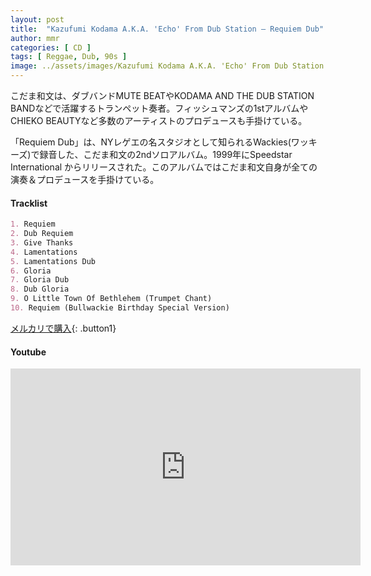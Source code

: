 ```yaml
---
layout: post
title:  "Kazufumi Kodama A.K.A. 'Echo' From Dub Station – Requiem Dub"
author: mmr
categories: [ CD ]
tags: [ Reggae, Dub, 90s ]
image: ../assets/images/Kazufumi Kodama A.K.A. 'Echo' From Dub Station – Requiem Dub.webp
---
```


こだま和文は、ダブバンドMUTE BEATやKODAMA AND THE DUB STATION BANDなどで活躍するトランペット奏者。フィッシュマンズの1stアルバムやCHIEKO BEAUTYなど多数のアーティストのプロデュースも手掛けている。

「Requiem Dub」は、NYレゲエの名スタジオとして知られるWackies(ワッキーズ)で録音した、こだま和文の2ndソロアルバム。1999年にSpeedstar International からリリースされた。このアルバムではこだま和文自身が全ての演奏＆プロデュースを手掛けている。

#### Tracklist
```md
1. Requiem
2. Dub Requiem
3. Give Thanks
4. Lamentations
5. Lamentations Dub
6. Gloria
7. Gloria Dub
8. Dub Gloria
9. O Little Town Of Bethlehem (Trumpet Chant)
10. Requiem (Bullwackie Birthday Special Version)
```


[メルカリで購入](https://jp.mercari.com/item/m11893047733?afid=6142608987){: .button1}

#### Youtube
<iframe width="560" height="315" src="https://www.youtube.com/embed/BrI4i5TdHcY?si=Bxecb81tXGJFgpxZ" title="YouTube video player" frameborder="0" allow="accelerometer; autoplay; clipboard-write; encrypted-media; gyroscope; picture-in-picture; web-share" referrerpolicy="strict-origin-when-cross-origin" allowfullscreen></iframe>